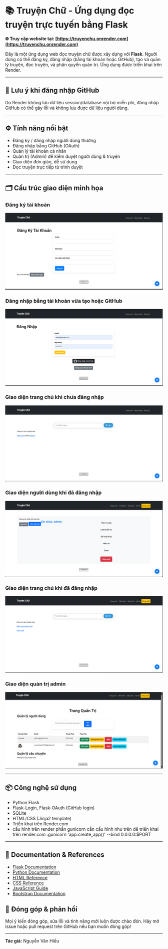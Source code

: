 # 📚 Truyện Chữ - Ứng dụng đọc truyện trực tuyến bằng Flask

**🌐 Truy cập website tại: [https://truyenchu.onrender.com](https://truyenchu.onrender.com)**

Đây là một ứng dụng web đọc truyện chữ được xây dựng với **Flask**. Người dùng có thể đăng ký, đăng nhập (bằng tài khoản hoặc GitHub), tạo và quản lý truyện, đọc truyện, và phân quyền quản trị. Ứng dụng được triển khai trên Render.

---

## 🚫 Lưu ý khi đăng nhập GitHub

Do Render không lưu dữ liệu session/database nội bộ miễn phí, đăng nhập GitHub có thể gây lỗi và không lưu được dữ liệu người dùng.

---

## ⚙️ Tính năng nổi bật

- Đăng ký / đăng nhập người dùng thường
- Đăng nhập bằng GitHub (OAuth)
- Quản lý tài khoản cá nhân
- Quản trị (Admin) để kiểm duyệt người dùng & truyện
- Giao diện đơn giản, dễ sử dụng
- Đọc truyện trực tiếp từ trình duyệt

---

## 🗂️ Cấu trúc giao diện minh họa

### Đăng ký tài khoản
![Giao diện đăng ký](assets/dang-ki.png)

### Đăng nhập bằng tài khoản vừa tạo hoặc GitHub
![Đăng nhập bằng tài khoản hoặc GitHub](assets/dang-nhap-bang-tai-khoan-vua-tao-hoac-bang-github.png)

### Giao diện trang chủ khi chưa đăng nhập
![Trang chủ chưa đăng nhập](assets/giao-dien-chua-dang-nhap.png)

### Giao diện người dùng khi đã đăng nhập
![Giao diện người dùng](assets/giao-dien-nguoi-dung.png)

### Giao diện trang chủ khi đã đăng nhập
![Trang chủ khi đăng nhập](assets/trang-chu-ki-da-dang-nhap.png)

### Giao diện quản trị admin
![Giao diện quản trị](assets/giao-dien-quan-tri-admin.png)

---

## 📦 Công nghệ sử dụng

- Python Flask
- Flask-Login, Flask-OAuth (GitHub login)
- SQLite 
- HTML/CSS (Jinja2 template)
- Triển khai trên Render.com
- cấu hình trên render phần gunicorn cần cấu hình như trên dể triển khai trên render.com :gunicorn 'app:create_app()' --bind 0.0.0.0:$PORT
---
## 📖 Documentation & References

- [Flask Documentation](https://flask.palletsprojects.com/)
- [Python Documentation](https://docs.python.org/)
- [HTML Reference](https://developer.mozilla.org/en-US/docs/Web/HTML)
- [CSS Reference](https://developer.mozilla.org/en-US/docs/Web/CSS)
- [JavaScript Guide](https://developer.mozilla.org/en-US/docs/Web/JavaScript)
- [Bootstrap Documentation](https://getbootstrap.com/)


## 🤝 Đóng góp & phản hồi

Mọi ý kiến đóng góp, sửa lỗi và tính năng mới luôn được chào đón. Hãy mở issue hoặc pull request trên GitHub nếu bạn muốn đóng góp!

---

**Tác giả:** Nguyễn Văn Hiếu
